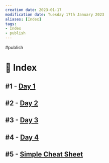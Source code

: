 ```yaml
---
creation date: 2023-01-17
modification date: Tuesday 17th January 2023
aliases: [Index] 
tags: 
- Index
- publish
---
```

#publish
# 📕 Index

##  #1 - [Day 1](Classes_Notes/2022-08-12.md)

##  #2 - [Day 2](Classes_Notes/2022-08-16.md)

##  #3 - [Day 3](Classes_Notes/2022-09-02.md)

##  #4 - [Day 4](Classes_Notes/2022-09-09.md)

##  #5 - [Simple Cheat Sheet](Classes_Notes/Scilab_Cheat_Sheet.md)
